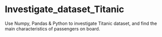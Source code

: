 # Investigate_dataset_Titanic
Use Numpy, Pandas &amp; Python to investigate Titanic dataset, and find the main characteristics of passengers on board.
